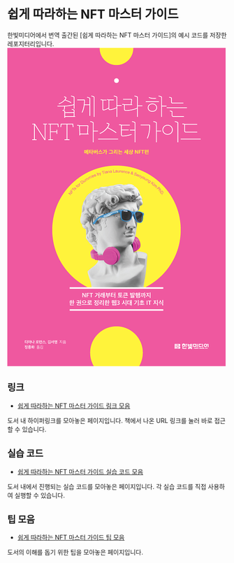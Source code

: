 # 쉽게 따라하는 NFT 마스터 가이드
한빛미디어에서 번역 출간된 \[쉽게 따라하는 NFT 마스터 가이드]의 예시 코드를 저장한 레포지터리입니다.
![쉽게 따라하는 NFT 마스터 가이드 표지](cover.png)

## 링크
- [쉽게 따라하는 NFT 마스터 가이드 링크 모음](links/README.md)

도서 내 하이퍼링크를 모아놓은 페이지입니다. 책에서 나온 URL 링크를 눌러 바로 접근할 수 있습니다.

## 실습 코드
- [쉽게 따라하는 NFT 마스터 가이드 실습 코드 모음](sample-code/README.md)

도서 내에서 진행되는 실습 코드를 모아놓은 페이지입니다. 각 실습 코드를 직접 사용하여 실행할 수 있습니다.

## 팁 모음
- [쉽게 따라하는 NFT 마스터 가이드 팁 모음](tips/README.md)

도서의 이해를 돕기 위한 팁을 모아놓은 페이지입니다.